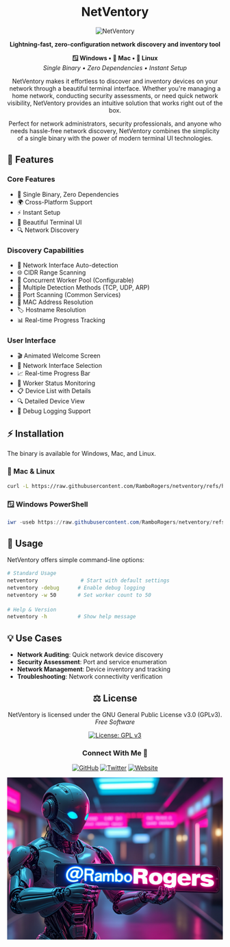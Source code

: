 <div align="center">

# NetVentory

![NetVentory](media/demo.gif)

**Lightning-fast, zero-configuration network discovery and inventory tool**

<p>
  <strong>🪟 Windows • 🍎 Mac • 🐧 Linux</strong><br>
  <em>Single Binary • Zero Dependencies • Instant Setup</em>
</p>

<p>
NetVentory makes it effortless to discover and inventory devices on your network through a beautiful terminal interface. Whether you're managing a home network, conducting security assessments, or need quick network visibility, NetVentory provides an intuitive solution that works right out of the box.
</p>

<p>
Perfect for network administrators, security professionals, and anyone who needs hassle-free network discovery, NetVentory combines the simplicity of a single binary with the power of modern terminal UI technologies.
</p>

</div>

## 🌟 Features

### Core Features
- 🚀 Single Binary, Zero Dependencies
- 🌍 Cross-Platform Support
- ⚡ Instant Setup
- 🎨 Beautiful Terminal UI
- 🔍 Network Discovery

### Discovery Capabilities
- 📡 Network Interface Auto-detection
- 🌐 CIDR Range Scanning
- 🔄 Concurrent Worker Pool (Configurable)
- 🔌 Multiple Detection Methods (TCP, UDP, ARP)
- 🚪 Port Scanning (Common Services)
- 📱 MAC Address Resolution
- 🏷️ Hostname Resolution
- 📊 Real-time Progress Tracking

### User Interface
- 🎬 Animated Welcome Screen
- 🎯 Network Interface Selection
- 📈 Real-time Progress Bar
- 👥 Worker Status Monitoring
- 📋 Device List with Details
- 🔍 Detailed Device View
- 📝 Debug Logging Support

## ⚡ Installation

The binary is available for Windows, Mac, and Linux.

### 🐧 Mac & Linux
```bash
curl -L https://raw.githubusercontent.com/RamboRogers/netventory/refs/heads/main/install.sh | sh
```

### 🪟 Windows PowerShell
```powershell
iwr -useb https://raw.githubusercontent.com/RamboRogers/netventory/refs/heads/main/install.ps1 | iex
```

## 🚀 Usage

NetVentory offers simple command-line options:

```bash
# Standard Usage
netventory              # Start with default settings
netventory -debug      # Enable debug logging
netventory -w 50       # Set worker count to 50

# Help & Version
netventory -h          # Show help message
```

## 💡 Use Cases
- **Network Auditing**: Quick network device discovery
- **Security Assessment**: Port and service enumeration
- **Network Management**: Device inventory and tracking
- **Troubleshooting**: Network connectivity verification

<div align="center">

## ⚖️ License

<p>
NetVentory is licensed under the GNU General Public License v3.0 (GPLv3).<br>
<em>Free Software</em>
</p>

[![License: GPL v3](https://img.shields.io/badge/License-GPLv3-blue.svg?style=for-the-badge)](https://www.gnu.org/licenses/gpl-3.0)

### Connect With Me 🤝

[![GitHub](https://img.shields.io/badge/GitHub-RamboRogers-181717?style=for-the-badge&logo=github)](https://github.com/RamboRogers)
[![Twitter](https://img.shields.io/badge/Twitter-@rogerscissp-1DA1F2?style=for-the-badge&logo=twitter)](https://x.com/rogerscissp)
[![Website](https://img.shields.io/badge/Web-matthewrogers.org-00ADD8?style=for-the-badge&logo=google-chrome)](https://matthewrogers.org)

![RamboRogers](media/ramborogers.png)

</div>
